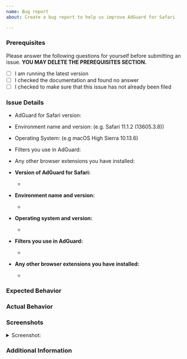 ```yaml
---
name: Bug report
about: Create a bug report to help us improve AdGuard for Safari

---
```


<!--  As an open-source project with a dedicated but small maintainer team, it can sometimes take a long time for issues to be addressed so please be patient and we will get back to you as soon as we can.
-->

### Prerequisites

Please answer the following questions for yourself before submitting an issue. **YOU MAY DELETE THE PREREQUISITES SECTION.**

- [ ] I am running the latest version
- [ ] I checked the documentation and found no answer
- [ ] I checked to make sure that this issue has not already been filed

### Issue Details

<!--- Please include all relevant details about the environment you experienced the bug in -->

* AdGuard for Safari version: 
* Environment name and version: (e.g. Safari 11.1.2 (13605.3.8))
* Operating System: (e.g macOS High Sierra 10.13.6)
* Filters you use in AdGuard:
* Any other browser extensions you have installed:

* **Version of AdGuard for Safari:**
  * <!-- (e.g. v1.0.0) -->
* **Environment name and version:**
  * <!-- (e.g. Safari 11.1.2 (13605.3.8)) -->
* **Operating system and version:**
  * <!-- (e.g. MacOS 10.14.6) -->
* **Filters you use in AdGuard:**
  * <!-- (e.g. Base, Tracking Protection) -->
* **Any other browser extensions you have installed:**
  * <!-- (e.g. Gmail) -->

### Expected Behavior
<!-- A clear and concise description of what you expected to happen. -->

### Actual Behavior
<!-- A clear and concise description of what actually happened. -->

### Screenshots
<!-- If applicable, add screenshots to help explain your problem. -->

<details><summary>Screenshot:</summary>

<!--- drag and drop, upload or paste your screenshot to this area-->

</details>

### Additional Information
<!-- Add any other context about the problem here. -->